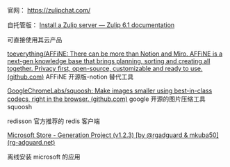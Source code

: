 官网：
https://zulipchat.com/

自托管版：
[Install a Zulip server — Zulip 6.1 documentation](https://zulip.readthedocs.io/en/stable/production/install.html)

可直接使用其云产品


[toeverything/AFFiNE: There can be more than Notion and Miro. AFFiNE is a next-gen knowledge base that brings planning, sorting and creating all together. Privacy first, open-source, customizable and ready to use. (github.com)](https://github.com/toeverything/AFFiNE)
AFFiNE 开源版-notion 替代工具

[GoogleChromeLabs/squoosh: Make images smaller using best-in-class codecs, right in the browser. (github.com)](https://github.com/GoogleChromeLabs/squoosh)
google 开源的图片压缩工具 squoosh


redisson  官方推荐的 redis 客户端

[Microsoft Store - Generation Project (v1.2.3) [by @rgadguard & mkuba50] (rg-adguard.net)](https://store.rg-adguard.net/)

离线安装 microsoft 的应用